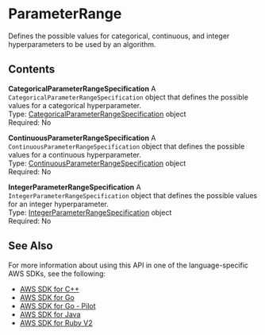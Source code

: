 # ParameterRange<a name="API_ParameterRange"></a>

Defines the possible values for categorical, continuous, and integer hyperparameters to be used by an algorithm\.

## Contents<a name="API_ParameterRange_Contents"></a>

 **CategoricalParameterRangeSpecification**   <a name="SageMaker-Type-ParameterRange-CategoricalParameterRangeSpecification"></a>
A `CategoricalParameterRangeSpecification` object that defines the possible values for a categorical hyperparameter\.  
Type: [CategoricalParameterRangeSpecification](API_CategoricalParameterRangeSpecification.md) object  
Required: No

 **ContinuousParameterRangeSpecification**   <a name="SageMaker-Type-ParameterRange-ContinuousParameterRangeSpecification"></a>
A `ContinuousParameterRangeSpecification` object that defines the possible values for a continuous hyperparameter\.  
Type: [ContinuousParameterRangeSpecification](API_ContinuousParameterRangeSpecification.md) object  
Required: No

 **IntegerParameterRangeSpecification**   <a name="SageMaker-Type-ParameterRange-IntegerParameterRangeSpecification"></a>
A `IntegerParameterRangeSpecification` object that defines the possible values for an integer hyperparameter\.  
Type: [IntegerParameterRangeSpecification](API_IntegerParameterRangeSpecification.md) object  
Required: No

## See Also<a name="API_ParameterRange_SeeAlso"></a>

For more information about using this API in one of the language\-specific AWS SDKs, see the following:
+  [AWS SDK for C\+\+](https://docs.aws.amazon.com/goto/SdkForCpp/sagemaker-2017-07-24/ParameterRange) 
+  [AWS SDK for Go](https://docs.aws.amazon.com/goto/SdkForGoV1/sagemaker-2017-07-24/ParameterRange) 
+  [AWS SDK for Go \- Pilot](https://docs.aws.amazon.com/goto/SdkForGoPilot/sagemaker-2017-07-24/ParameterRange) 
+  [AWS SDK for Java](https://docs.aws.amazon.com/goto/SdkForJava/sagemaker-2017-07-24/ParameterRange) 
+  [AWS SDK for Ruby V2](https://docs.aws.amazon.com/goto/SdkForRubyV2/sagemaker-2017-07-24/ParameterRange) 